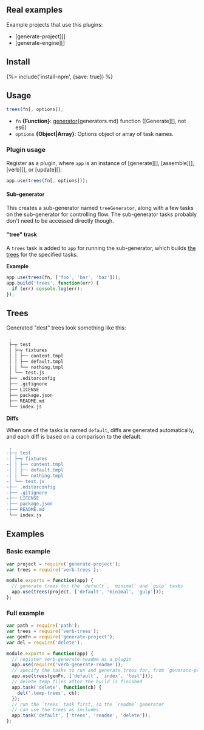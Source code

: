 ## Real examples

Example projects that use this plugins:

- [generate-project][]
- [generate-engine][]


## Install
{%= include('install-npm', {save: true}) %}

## Usage

```js
trees(fn[, options]);
```

- `fn` **{Function}**: [generator][docs]{generators.md} function ([Generate][], not es6)
- `options` **{Object|Array}**: Options object or array of task names. 


### Plugin usage

Register as a plugin, where `app` is an instance of [generate][], [assemble][], [verb][], or [update][]:

```js
app.use(trees(fn[, options]));
```

#### Sub-generator

This creates a sub-generator named `treeGenerator`, along with a few tasks on the sub-generator for controlling flow. The sub-generator tasks probably don't need to be accessed directly though.

#### "tree" trask

A `trees` task is added to `app` for running the sub-generator, which builds [the trees](#trees) for the specified tasks.

**Example**

```js
app.use(trees(fn, ['foo', 'bar', 'baz']));
app.build('trees', function(err) {
  if (err) console.log(err);
});
```

## Trees

Generated "dest" trees look something like this:

```diff
 .
 ├─┬ test
 │ ├─┬ fixtures
 │ │ ├── content.tmpl
 │ │ ├── default.tmpl
 │ │ └── nothing.tmpl
 │ └── test.js
 ├── .editorconfig
 ├── .gitignore
 ├── LICENSE
 ├── package.json
 ├── README.md
 └── index.js
```

**Diffs**

When one of the tasks is named `default`, diffs are generated automatically, and each diff is based on a comparison to the default.

```diff
 .
-├─┬ test
-│ ├─┬ fixtures
-│ │ ├── content.tmpl
-│ │ ├── default.tmpl
-│ │ └── nothing.tmpl
-│ └── test.js
-├── .editorconfig
-├── .gitignore
-├── LICENSE
-├── package.json
-├── README.md
 └── index.js
```


## Examples

### Basic example

```js
var project = require('generate-project');
var trees = require('verb-trees');

module.exports = function(app) {
  // generate trees for the `default`, `minimal` and `gulp` tasks
  app.use(trees(project, ['default', 'minimal', 'gulp']));
};
```

### Full example

```js
var path = require('path');
var trees = require('verb-trees');
var genFn = require('generate-project');
var del = require('delete');

module.exports = function(app) {
  // register verb-generate-readme as a plugin
  app.use(require('verb-generate-readme'));
  // specify the tasks to run and generate trees for, from `generate-project`
  app.use(trees(genFn, ['default', 'index', 'test']));
  // delete temp files after the build is finished
  app.task('delete', function(cb) {
    del('.temp-trees', cb);
  });
  // run the `trees` task first, so the `readme` generator
  // can use the trees as includes
  app.task('default', ['trees', 'readme', 'delete']);
};
```

[docs]: https://github.com/generate/generate/tree/master/docs